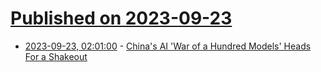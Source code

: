 # [Published on 2023-09-23](index.md)

* [2023-09-23, 02:01:00](https://slashdot.org/story/23/09/22/169203/chinas-ai-war-of-a-hundred-models-heads-for-a-shakeout?utm_source=rss1.0mainlinkanon&utm_medium=feed) - [China's AI 'War of a Hundred Models' Heads For a Shakeout](https://slashdot.org/story/23/09/22/169203/chinas-ai-war-of-a-hundred-models-heads-for-a-shakeout?utm_source=rss1.0mainlinkanon&utm_medium=feed)
